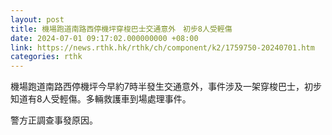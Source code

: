 ```yaml
---
layout: post
title: 機場跑道南路西停機坪穿梭巴士交通意外　初步8人受輕傷
date: 2024-07-01 09:17:02.000000000 +08:00
link: https://news.rthk.hk/rthk/ch/component/k2/1759750-20240701.htm
categories: rthk
---
```


機場跑道南路西停機坪今早約7時半發生交通意外，事件涉及一架穿梭巴士，初步知道有8人受輕傷。多輛救護車到場處理事件。

警方正調查事發原因。
